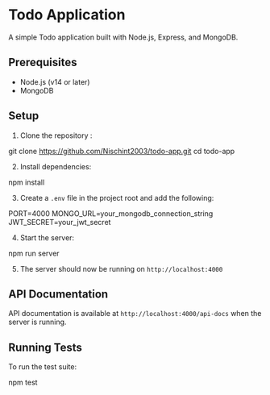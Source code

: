 # Todo Application

A simple Todo application built with Node.js, Express, and MongoDB.

## Prerequisites

- Node.js (v14 or later)
- MongoDB

## Setup

1. Clone the repository :

git clone https://github.com/Nischint2003/todo-app.git
cd todo-app

2. Install dependencies:

npm install

3. Create a `.env` file in the project root and add the following:

PORT=4000
MONGO_URL=your_mongodb_connection_string
JWT_SECRET=your_jwt_secret

4. Start the server:

npm run server

5. The server should now be running on `http://localhost:4000`

## API Documentation

API documentation is available at `http://localhost:4000/api-docs` when the server is running.

## Running Tests

To run the test suite:

npm test